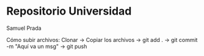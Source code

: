 # Repositorio Universidad
Samuel Prada

Cómo subir archivos:
Clonar -> Copiar los archivos -> git add . -> git commit -m "Aquí va un msg" -> git push